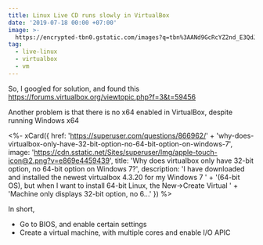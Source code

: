 ```yaml
---
title: Linux Live CD runs slowly in VirtualBox
date: '2019-07-18 00:00 +07:00'
image: >-
  https://encrypted-tbn0.gstatic.com/images?q=tbn%3AANd9GcRcYZ2nd_E3QdJB9eb6AHjKZOMfyWnJdovpEonB1A8Ge7r6p8Yn
tag:
  - live-linux
  - virtualbox
  - vm
---
```


So, I googled for solution, and found this <https://forums.virtualbox.org/viewtopic.php?f=3&t=59456>

Another problem is that there is no x64 enabled in VirtualBox, despite running Windows x64

<%- xCard({
  href: 'https://superuser.com/questions/866962/'
    + 'why-does-virtualbox-only-have-32-bit-option-no-64-bit-option-on-windows-7',
  image: 'https://cdn.sstatic.net/Sites/superuser/Img/apple-touch-icon@2.png?v=e869e4459439',
  title: 'Why does virtualbox only have 32-bit option, no 64-bit option on Windows 7?',
  description: 'I have downloaded and installed the newest virtualbox 4.3.20 for my Windows 7 '
    + '(64-bit OS), but when I want to install 64-bit Linux, the New->Create Virtual '
    + 'Machine only displays 32-bit option, no 6...'
}) %>

<!-- excerpt_separator -->

In short,

- Go to BIOS, and enable certain settings
- Create a virtual machine, with multiple cores and enable I/O APIC

